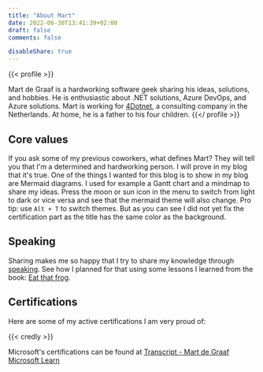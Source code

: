 ```yaml
---
title: "About Mart"
date: 2022-06-30T13:41:39+02:00
draft: false
comments: false

disableShare: true
---
```



{{< profile >}}

Mart de Graaf is a hardworking software geek sharing his ideas, solutions, and hobbies. He is enthusiastic about .NET solutions, Azure DevOps, and Azure solutions. Mart is working for [4Dotnet](https://www.4dotnet.nl/), a consulting company in the Netherlands. At home, he is a father to his four children.
{{</ profile >}}

## Core values

If you ask some of my previous coworkers, what defines Mart? They will tell you that I'm a determined and hardworking person. I will prove in my blog that it's true. One of the things I wanted for this blog is to show in my blog are Mermaid diagrams. I used for example a Gantt chart and a mindmap to share my ideas. Press the moon or sun icon in the menu to switch from light to dark or vice versa and see that the mermaid theme will also change. Pro tip: use `Alt + T` to switch themes. But as you can see I did not yet fix the certification part as the title has the same color as the background.

## Speaking

Sharing makes me so happy that I try to share my knowledge through [speaking](/speaking). See how I planned for that using some lessons I learned from the book: [Eat that frog](/reviews/books/eat-that-frog).

## Certifications

Here are some of my active certifications I am very proud of:

{{< credly >}}

Microsoft's certifications can be found at [Transcript - Mart de Graaf Microsoft Learn](https://learn.microsoft.com/en-us/users/martdegraaf/transcript/v2z4kf4kggnkl0e?tab=credentials-tab)
